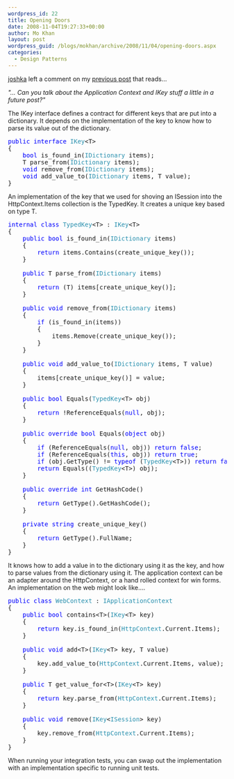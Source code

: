 ```yaml
---
wordpress_id: 22
title: Opening Doors
date: 2008-11-04T19:27:33+00:00
author: Mo Khan
layout: post
wordpress_guid: /blogs/mokhan/archive/2008/11/04/opening-doors.aspx
categories:
  - Design Patterns
---
```

</p> 

[joshka](http://bitfed.com/) left a comment on my [previous post](http://mokhan.ca/blog/2008/11/04/Intercepting+Business+Transactions.aspx) that reads&#8230;

_"&#8230; Can you talk about the Application Context and IKey stuff a little in a future post?"_

The IKey<T> interface defines a contract for different keys that are put into a dictionary. It depends on the implementation of the key to know how to parse its value out of the dictionary.

<pre><span style="color: blue">public interface </span><span style="color: #2b91af">IKey</span>&lt;T&gt;
{
    <span style="color: blue">bool </span>is_found_in(<span style="color: #2b91af">IDictionary </span>items);
    T parse_from(<span style="color: #2b91af">IDictionary </span>items);
    <span style="color: blue">void </span>remove_from(<span style="color: #2b91af">IDictionary </span>items);
    <span style="color: blue">void </span>add_value_to(<span style="color: #2b91af">IDictionary </span>items, T value);
}</pre>

[](http://11011.net/software/vspaste)An implementation of the key that we used for shoving an ISession into the HttpContext.Items collection is the TypedKey<T>. It creates a unique key based on type T.

<pre><span style="color: blue">internal class </span><span style="color: #2b91af">TypedKey</span>&lt;T&gt; : <span style="color: #2b91af">IKey</span>&lt;T&gt;
{
    <span style="color: blue">public bool </span>is_found_in(<span style="color: #2b91af">IDictionary </span>items)
    {
        <span style="color: blue">return </span>items.Contains(create_unique_key());
    }

    <span style="color: blue">public </span>T parse_from(<span style="color: #2b91af">IDictionary </span>items)
    {
        <span style="color: blue">return </span>(T) items[create_unique_key()];
    }

    <span style="color: blue">public void </span>remove_from(<span style="color: #2b91af">IDictionary </span>items)
    {
        <span style="color: blue">if </span>(is_found_in(items))
        {
            items.Remove(create_unique_key());
        }
    }

    <span style="color: blue">public void </span>add_value_to(<span style="color: #2b91af">IDictionary </span>items, T value)
    {
        items[create_unique_key()] = value;
    }

    <span style="color: blue">public bool </span>Equals(<span style="color: #2b91af">TypedKey</span>&lt;T&gt; obj)
    {
        <span style="color: blue">return </span>!ReferenceEquals(<span style="color: blue">null</span>, obj);
    }

    <span style="color: blue">public override bool </span>Equals(<span style="color: blue">object </span>obj)
    {
        <span style="color: blue">if </span>(ReferenceEquals(<span style="color: blue">null</span>, obj)) <span style="color: blue">return false</span>;
        <span style="color: blue">if </span>(ReferenceEquals(<span style="color: blue">this</span>, obj)) <span style="color: blue">return true</span>;
        <span style="color: blue">if </span>(obj.GetType() != <span style="color: blue">typeof </span>(<span style="color: #2b91af">TypedKey</span>&lt;T&gt;)) <span style="color: blue">return false</span>;
        <span style="color: blue">return </span>Equals((<span style="color: #2b91af">TypedKey</span>&lt;T&gt;) obj);
    }

    <span style="color: blue">public override int </span>GetHashCode()
    {
        <span style="color: blue">return </span>GetType().GetHashCode();
    }

    <span style="color: blue">private string </span>create_unique_key()
    {
        <span style="color: blue">return </span>GetType().FullName;
    }
}</pre>

[](http://11011.net/software/vspaste)It knows how to add a value in to the dictionary using it as the key, and how to parse values from the dictionary using it. The application context can be an adapter around the HttpContext, or a hand rolled context for win forms. An implementation on the web might look like&#8230;.

<pre><span style="color: blue">public class </span><span style="color: #2b91af">WebContext </span>: <span style="color: #2b91af">IApplicationContext
</span>{
    <span style="color: blue">public bool </span>contains&lt;T&gt;(<span style="color: #2b91af">IKey</span>&lt;T&gt; key)
    {
        <span style="color: blue">return </span>key.is_found_in(<span style="color: #2b91af">HttpContext</span>.Current.Items);
    }

    <span style="color: blue">public void </span>add&lt;T&gt;(<span style="color: #2b91af">IKey</span>&lt;T&gt; key, T value)
    {
        key.add_value_to(<span style="color: #2b91af">HttpContext</span>.Current.Items, value);
    }

    <span style="color: blue">public </span>T get_value_for&lt;T&gt;(<span style="color: #2b91af">IKey</span>&lt;T&gt; key)
    {
        <span style="color: blue">return </span>key.parse_from(<span style="color: #2b91af">HttpContext</span>.Current.Items);
    }

    <span style="color: blue">public void </span>remove(<span style="color: #2b91af">IKey</span>&lt;<span style="color: #2b91af">ISession</span>&gt; key)
    {
        key.remove_from(<span style="color: #2b91af">HttpContext</span>.Current.Items);
    }
}</pre>

[](http://11011.net/software/vspaste)

When running your integration tests, you can swap out the implementation with an implementation specific to running unit tests.